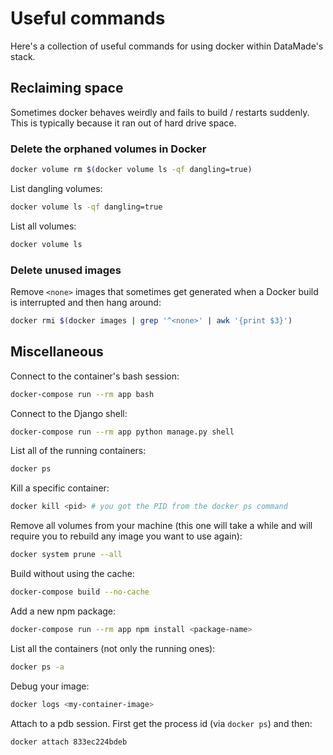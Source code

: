 # Useful commands
Here's a collection of useful commands for using docker within DataMade's stack.

## Reclaiming space
Sometimes docker behaves weirdly and fails to build / restarts suddenly. This is typically because it ran out of hard drive space.

### Delete the orphaned volumes in Docker

```bash
docker volume rm $(docker volume ls -qf dangling=true)
```

List dangling volumes:

```bash
docker volume ls -qf dangling=true
```

List all volumes:

```bash
docker volume ls
```

### Delete unused images
Remove `<none>` images that sometimes get generated when a Docker build is interrupted and then hang around:

```bash
docker rmi $(docker images | grep '^<none>' | awk '{print $3}')
```

## Miscellaneous
Connect to the container's bash session:
```bash
docker-compose run --rm app bash
```

Connect to the Django shell:
```bash
docker-compose run --rm app python manage.py shell
```

List all of the running containers:
```bash
docker ps
```

Kill a specific container:
```bash
docker kill <pid> # you got the PID from the docker ps command
```

Remove all volumes from your machine (this one will take a while and will require you to rebuild any image you want to use again):
```bash
docker system prune --all
```


Build without using the cache:
```bash
docker-compose build --no-cache
```

Add a new npm package:
```bash
docker-compose run --rm app npm install <package-name>
```


List all the containers (not only the running ones):
```bash
docker ps -a
```

Debug your image:
```bash
docker logs <my-container-image>
```

Attach to a pdb session. First get the process id (via `docker ps`) and then:
```bash
docker attach 833ec224bdeb
```
